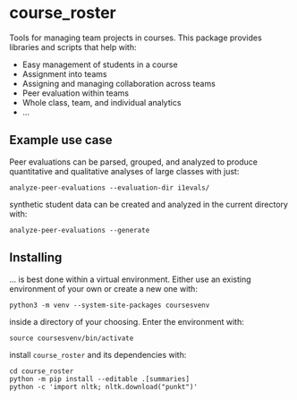 # course_roster

Tools for managing team projects in courses. This package provides
libraries and scripts that help with:

* Easy management of students in a course
* Assignment into teams
* Assigning and managing collaboration across teams
* Peer evaluation within teams
* Whole class, team, and individual analytics
* ...

## Example use case

Peer evaluations can be parsed, grouped, and analyzed to produce
quantitative and qualitative analyses of large classes with just:

    analyze-peer-evaluations --evaluation-dir i1evals/
    
synthetic student data can be created and analyzed in the current
directory with:

    analyze-peer-evaluations --generate

## Installing

... is best done within a virtual environment. Either use an existing
environment of your own or create a new one with:

    python3 -m venv --system-site-packages coursesvenv

inside a directory of your choosing. Enter the environment with:

    source coursesvenv/bin/activate

install `course_roster` and its dependencies with:

    cd course_roster
    python -m pip install --editable .[summaries]
    python -c 'import nltk; nltk.download("punkt")'

